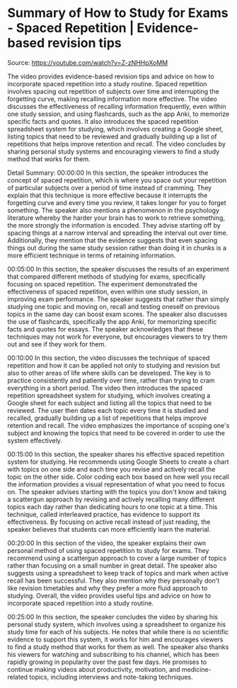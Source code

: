 # Summary of How to Study for Exams - Spaced Repetition | Evidence-based revision tips

Source: https://youtube.com/watch?v=Z-zNHHpXoMM

The video provides evidence-based revision tips and advice on how to incorporate spaced repetition into a study routine. Spaced repetition involves spacing out repetition of subjects over time and interrupting the forgetting curve, making recalling information more effective. The video discusses the effectiveness of recalling information frequently, even within one study session, and using flashcards, such as the app Anki, to memorize specific facts and quotes. It also introduces the spaced repetition spreadsheet system for studying, which involves creating a Google sheet, listing topics that need to be reviewed and gradually building up a list of repetitions that helps improve retention and recall. The video concludes by sharing personal study systems and encouraging viewers to find a study method that works for them.

Detail Summary: 
00:00:00
In this section, the speaker introduces the concept of spaced repetition, which is where you space out your repetition of particular subjects over a period of time instead of cramming. They explain that this technique is more effective because it interrupts the forgetting curve and every time you review, it takes longer for you to forget something. The speaker also mentions a phenomenon in the psychology literature whereby the harder your brain has to work to retrieve something, the more strongly the information is encoded. They advise starting off by spacing things at a narrow interval and spreading the interval out over time. Additionally, they mention that the evidence suggests that even spacing things out during the same study session rather than doing it in chunks is a more efficient technique in terms of retaining information.

00:05:00
In this section, the speaker discusses the results of an experiment that compared different methods of studying for exams, specifically focusing on spaced repetition. The experiment demonstrated the effectiveness of spaced repetition, even within one study session, in improving exam performance. The speaker suggests that rather than simply studying one topic and moving on, recall and testing oneself on previous topics in the same day can boost exam scores. The speaker also discusses the use of flashcards, specifically the app Anki, for memorizing specific facts and quotes for essays. The speaker acknowledges that these techniques may not work for everyone, but encourages viewers to try them out and see if they work for them.

00:10:00
In this section, the video discusses the technique of spaced repetition and how it can be applied not only to studying and revision but also to other areas of life where skills can be developed. The key is to practice consistently and patiently over time, rather than trying to cram everything in a short period. The video then introduces the spaced repetition spreadsheet system for studying, which involves creating a Google sheet for each subject and listing all the topics that need to be reviewed. The user then dates each topic every time it is studied and recalled, gradually building up a list of repetitions that helps improve retention and recall. The video emphasizes the importance of scoping one's subject and knowing the topics that need to be covered in order to use the system effectively.

00:15:00
In this section, the speaker shares his effective spaced repetition system for studying. He recommends using Google Sheets to create a chart with topics on one side and each time you revise and actively recall the topic on the other side. Color coding each box based on how well you recall the information provides a visual representation of what you need to focus on. The speaker advises starting with the topics you don't know and taking a scattergun approach by revising and actively recalling many different topics each day rather than dedicating hours to one topic at a time. This technique, called interleaved practice, has evidence to support its effectiveness. By focusing on active recall instead of just reading, the speaker believes that students can more efficiently learn the material.

00:20:00
In this section of the video, the speaker explains their own personal method of using spaced repetition to study for exams. They recommend using a scattergun approach to cover a large number of topics rather than focusing on a small number in great detail. The speaker also suggests using a spreadsheet to keep track of topics and mark when active recall has been successful. They also mention why they personally don't like revision timetables and why they prefer a more fluid approach to studying. Overall, the video provides useful tips and advice on how to incorporate spaced repetition into a study routine.

00:25:00
In this section, the speaker concludes the video by sharing his personal study system, which involves using a spreadsheet to organize his study time for each of his subjects. He notes that while there is no scientific evidence to support this system, it works for him and encourages viewers to find a study method that works for them as well. The speaker also thanks his viewers for watching and subscribing to his channel, which has been rapidly growing in popularity over the past few days. He promises to continue making videos about productivity, motivation, and medicine-related topics, including interviews and note-taking techniques.

